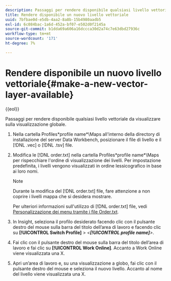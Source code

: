 ```yaml
---
description: Passaggi per rendere disponibile qualsiasi livello vettoriale da visualizzare sulla visualizzazione globale.
title: Rendere disponibile un nuovo livello vettoriale
uuid: 7bfbae0d-e5db-4aa2-8a8b-15b4980aadb5
exl-id: 6c084bac-1a6d-452a-bf07-e502d0f2145a
source-git-commit: b1dda69a606a16dccca30d2a74c7e63dbd27936c
workflow-type: tm+mt
source-wordcount: '171'
ht-degree: 7%

---
```


# Rendere disponibile un nuovo livello vettoriale{#make-a-new-vector-layer-available}

{{eol}}

Passaggi per rendere disponibile qualsiasi livello vettoriale da visualizzare sulla visualizzazione globale.

1. Nella cartella Profiles\*profile name*\Maps all&#39;interno della directory di installazione del server Data Workbench, posizionare il file di livello e il [!DNL .vec] o [!DNL .tsv] file.
1. Modifica le [!DNL order.txt] nella cartella Profiles\*profile name*\Maps per rispecchiare l&#39;ordine di visualizzazione dei livelli. Per impostazione predefinita, i livelli vengono visualizzati in ordine lessicografico in base ai loro nomi.

   >[!NOTE]
   >
   >Durante la modifica del [!DNL order.txt] file, fare attenzione a non coprire i livelli mappa che si desidera mostrare.

   Per ulteriori informazioni sull&#39;utilizzo di [!DNL order.txt] file, vedi [Personalizzazione dei menu tramite i file Order.txt](../../../../home/c-get-started/c-intf-anlys-ftrs/c-ctm-menus/t-cstm-menus-ordr-files.md#task-a391800a8dd444deb3e1516d5189f999).

1. In Insight, seleziona il profilo desiderato facendo clic con il pulsante destro del mouse sulla barra del titolo dell’area di lavoro e facendo clic su **[!UICONTROL Switch Profile]** > *&lt;**[!UICONTROL profile name]**>*.
1. Fai clic con il pulsante destro del mouse sulla barra del titolo dell’area di lavoro e fai clic su **[!UICONTROL Work Online]**. Accanto a Work Online viene visualizzata una X.
1. Apri un’area di lavoro e, su una visualizzazione a globo, fai clic con il pulsante destro del mouse e seleziona il nuovo livello. Accanto al nome del livello viene visualizzata una X.
